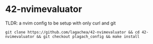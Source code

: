 # 42-nvimevaluator
TLDR: a nvim config to be setup with only curl and git

```
git clone https://github.com/lagachea/42-nvimevaluator && cd 42-nvimevaluator && git checkout plagach_config && make install
```
